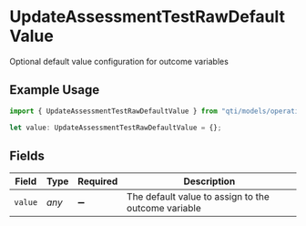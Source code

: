 # UpdateAssessmentTestRawDefaultValue

Optional default value configuration for outcome variables

## Example Usage

```typescript
import { UpdateAssessmentTestRawDefaultValue } from "qti/models/operations";

let value: UpdateAssessmentTestRawDefaultValue = {};
```

## Fields

| Field                                               | Type                                                | Required                                            | Description                                         |
| --------------------------------------------------- | --------------------------------------------------- | --------------------------------------------------- | --------------------------------------------------- |
| `value`                                             | *any*                                               | :heavy_minus_sign:                                  | The default value to assign to the outcome variable |